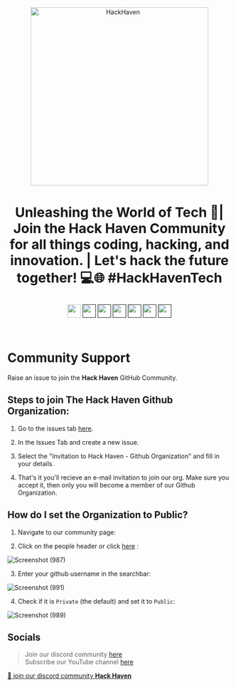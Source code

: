 <div style="text-align:center;" align="center">
  <img align="center" src="https://github.com/Hack-Haven/.github/assets/76718773/bc8f186c-1c84-47f0-9eb3-7fa302c5a6cc" width="400px" alt="HackHaven"/>
</div>
<h3  style="text-align:center; font-size:30" align="center">
   Unleashing the World of Tech 🚀| Join the Hack Haven Community for all things coding, hacking, and innovation. | Let's hack the future together! 💻🌐 #HackHavenTech
</h3>
<p align="center">
<a href="mailto:hackhavencommunity@gmail.com" style="text-decoration:none">
  <img height="30" src = "https://img.shields.io/badge/gmail-c14438?&style=for-the-badge&logo=gmail&logoColor=white">
</a>
  <a href="" style="text-decoration:none">
  <img height="30" src="https://img.shields.io/badge/discord-darkblue.svg?&style=for-the-badge&logo=discord&logoColor=white" />
</a>
<a href="" style="text-decoration:none">
  <img height="30" src = "https://img.shields.io/badge/website-c14438?&style=for-the-badge&logo=internet&logoColor=white">
</a>
<a href="" style="text-decoration:none">
  <img height="30" src="https://img.shields.io/badge/linkedin-blue.svg?&style=for-the-badge&logo=linkedin&logoColor=white" />
</a>
<a href="" style="text-decoration:none">
  <img height="30" src="https://img.shields.io/badge/Github-grey.svg?&style=for-the-badge&logo=Github&logoColor=white" />
</a>
<a href="" style="text-decoration:none">
  <img height="30" src = "https://img.shields.io/badge/Instagram-%23E4405F.svg?&style=for-the-badge&logo=Instagram&logoColor=white">
</a>
<a href="" style="text-decoration:none">
  <img height="30" src = "https://img.shields.io/badge/YouTube-%23E20036.svg?&style=for-the-badge&logo=YouTube&logoColor=white">
</a>
</p>
<br />


# Community Support

 Raise an issue to join the **Hack Haven** GitHub Community.

     
      
## Steps to join The Hack Haven Github Organization:

 1. Go to the issues tab [here](https://github.com/Hack-Haven/support/issues).
>   
 2. In the Issues Tab and create a new issue.
> 
 3. Select the "Invitation to Hack Haven - Github Organization" and fill in your details.
> 
 4. That's it you'll recieve an e-mail invitation to join our org. Make sure you accept it, then only you will become a member of our Github Organization.

## How do I set the Organization to Public?

 1.  Navigate to our community page:
>   
 2.  Click on the people header or click [here]() : <br>
>   
 ![Screenshot (987)](https://github.com/Hack-Haven/.github/assets/92796050/a7192e92-ba2b-40d7-a74f-ec5acc65b4dc)

>   
 3.  Enter your github username in the searchbar: <br>
>   
![Screenshot (991)](https://github.com/Hack-Haven/.github/assets/92796050/e37d4ba0-95af-4a13-9e17-84b75558f86a)
>
 4.  Check if it is `Private` (the default) and set it to `Public`: <br>
>   
 ![Screenshot (989)](https://github.com/Hack-Haven/.github/assets/92796050/8344ba17-d126-46aa-8cce-11087af1c5b2)
 <br>


## Socials

>Join our discord community [here]()   
>Subscribe our YouTube channel [here]()

<a href="">👋 join our discord community <strong>Hack Haven</strong> </a>


